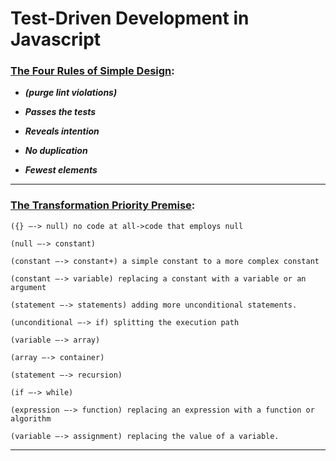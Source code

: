 # Test-Driven Development in Javascript

### [The Four Rules of Simple Design](https://martinfowler.com/bliki/BeckDesignRules.html):

* **_(purge lint violations)_**

* **_Passes the tests_**
* **_Reveals intention_**
* **_No duplication_**
* **_Fewest elements_**

___

### [The Transformation Priority Premise](https://8thlight.com/blog/uncle-bob/2013/05/27/TheTransformationPriorityPremise.html):

````
({} —-> null) no code at all->code that employs null

(null —-> constant)

(constant —-> constant+) a simple constant to a more complex constant

(constant —-> variable) replacing a constant with a variable or an argument

(statement —-> statements) adding more unconditional statements.

(unconditional —-> if) splitting the execution path

(variable —-> array)

(array —-> container)

(statement —-> recursion)

(if —-> while)

(expression —-> function) replacing an expression with a function or algorithm

(variable —-> assignment) replacing the value of a variable.
````

___
